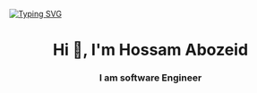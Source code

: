 [![Typing SVG](https://readme-typing-svg.herokuapp.com?size=50&color=00ADFF&center=true&vCenter=true&width=1000&height=200&lines=log(%22Welcome+To+My+GITHUB%22))](https://git.io/typing-svg)
<h1 align="center">Hi 👋, I'm Hossam Abozeid </h1>
<h3 align="center">I am software Engineer</h3>
